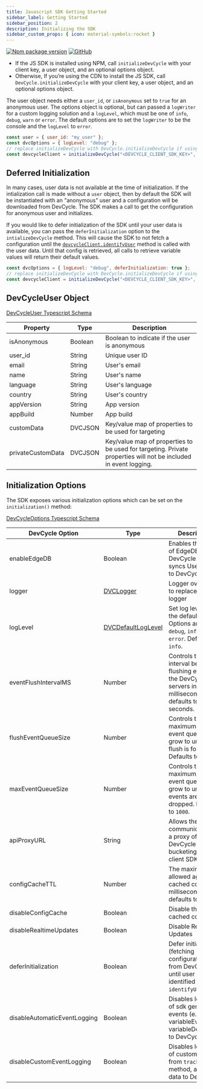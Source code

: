 ```yaml
---
title: Javascript SDK Getting Started
sidebar_label: Getting Started
sidebar_position: 2
description: Initializing the SDK
sidebar_custom_props: { icon: material-symbols:rocket }
---
```


[![Npm package version](https://badgen.net/npm/v/@devcycle/js-client-sdk)](https://www.npmjs.com/package/@devcycle/js-client-sdk)
[![GitHub](https://img.shields.io/github/stars/devcyclehq/js-sdks.svg?style=social&label=Star&maxAge=2592000)](https://github.com/devcyclehq/js-sdks)

- If the JS SDK is installed using NPM, call `initializeDevCycle` with your client key, a user object, and an optional
  options object.
- Otherwise, If you’re using the CDN to install the JS SDK, call `DevCycle.initializeDevCycle` with your client key, a
  user object, and an optional options object.

The user object needs either a `user_id`, or `isAnonymous` set to `true` for an anonymous user. The options object is
optional, but can passed a `logWriter` for a custom logging solution and a `logLevel`, which must be one of `info`,
`debug`, `warn` or `error`. The default options are to set the `logWriter` to be the console and the `logLevel` to
`error`.

```javascript
const user = { user_id: "my_user" };
const dvcOptions = { logLevel: "debug" };
// replace initializeDevCycle with DevCycle.initializeDevCycle if using the CDN
const devcycleClient = initializeDevCycle("<DEVCYCLE_CLIENT_SDK_KEY>", user, dvcOptions);
```

## Deferred Initialization

In many cases, user data is not available at the time of initialization. If the intialization call is made without a
`user` object, then by default the SDK will be instantiated with an "anonymous" user and a configuration will be
downloaded from DevCycle. The SDK makes a call to get the configuration for anonymous user and initializes.

If you would like to defer initialization of the SDK until your user data is available, you can pass the
`deferInitialization` option to the `intializeDevCycle` method. This will cause the SDK to not fetch a configuration
until the [`devcycleClient.identifyUser`](/sdk/client-side-sdks/javascript/javascript-usage#identifying-users) method is
called with the user data. Until that config is retrieved, all calls to retrieve variable values will return their
default values.

```js
const dvcOptions = { logLevel: "debug", deferInitialization: true };
// replace initializeDevCycle with DevCycle.initializeDevCycle if using the CDN
const devcycleClient = initializeDevCycle("<DEVCYCLE_CLIENT_SDK_KEY>", dvcOptions);
```

## DevCycleUser Object

[DevCycleUser Typescript Schema](https://github.com/search?q=repo%3ADevCycleHQ%2Fjs-sdks+export+interface+DevCycleUser+language%3ATypeScript+path%3A*types.ts&type=code)

| Property          | Type    | Description                                                                                                     |
| ----------------- | ------- | --------------------------------------------------------------------------------------------------------------- |
| isAnonymous       | Boolean | Boolean to indicate if the user is anonymous                                                                    |
| user_id           | String  | Unique user ID                                                                                                  |
| email             | String  | User's email                                                                                                    |
| name              | String  | User's name                                                                                                     |
| language          | String  | User's language                                                                                                 |
| country           | String  | User's country                                                                                                  |
| appVersion        | String  | App version                                                                                                     |
| appBuild          | Number  | App build                                                                                                       |
| customData        | DVCJSON | Key/value map of properties to be used for targeting                                                            |
| privateCustomData | DVCJSON | Key/value map of properties to be used for targeting. Private properties will not be included in event logging. |

## Initialization Options

The SDK exposes various initialization options which can be set on the `initialization()` method:

[DevCycleOptions Typescript Schema](https://github.com/search?q=repo%3ADevCycleHQ%2Fjs-sdks+export+interface+DevCycleOptions+language%3ATypeScript+path%3A*types.ts&type=code)

| DevCycle Option              | Type                                                                                                     | Description                                                                                                    |
| ---------------------------- | -------------------------------------------------------------------------------------------------------- | -------------------------------------------------------------------------------------------------------------- |
| enableEdgeDB                 | Boolean                                                                                                  | Enables the usage of EdgeDB for DevCycle that syncs User Data to DevCycle.                                     |
| logger                       | [DVCLogger](https://github.com/DevCycleHQ/js-sdks/blob/main/lib/shared/types/src/logger.ts#L2)           | Logger override to replace default logger                                                                      |
| logLevel                     | [DVCDefaultLogLevel](https://github.com/DevCycleHQ/js-sdks/blob/main/lib/shared/types/src/logger.ts#L12) | Set log level of the default logger. Options are: `debug`, `info`, `warn`, `error`. Defaults to `info`.        |
| eventFlushIntervalMS         | Number                                                                                                   | Controls the interval between flushing events to the DevCycle servers in milliseconds, defaults to 10 seconds. |
| flushEventQueueSize          | Number                                                                                                   | Controls the maximum size the event queue can grow to until a flush is forced. Defaults to `100`.              |
| maxEventQueueSize            | Number                                                                                                   | Controls the maximum size the event queue can grow to until events are dropped. Defaults to `1000`.            |
| apiProxyURL                  | String                                                                                                   | Allows the SDK to communicate with a proxy of DevCycle bucketing API / client SDK API.                         |
| configCacheTTL               | Number                                                                                                   | The maximum allowed age of a cached config in milliseconds, defaults to 7 days                                 |
| disableConfigCache           | Boolean                                                                                                  | Disable the use of cached configs                                                                              |
| disableRealtimeUpdates       | Boolean                                                                                                  | Disable Realtime Updates                                                                                       |
| deferInitialization          | Boolean                                                                                                  | Defer initialization (fetching configuration from DevCycle) until user is identified with `identifyUser` call  |
| disableAutomaticEventLogging | Boolean                                                                                                  | Disables logging of sdk generated events (e.g. variableEvaluated, variableDefaulted) to DevCycle.              |
| disableCustomEventLogging    | Boolean                                                                                                  | Disables logging of custom events, from `track()` method, and user data to DevCycle.                           |
